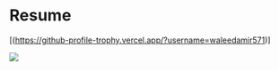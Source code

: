 # Resume

[(https://github-profile-trophy.vercel.app/?username=waleedamir571)]

[![](https://visitcount.itsvg.in/api?id=waleedamir571&label=Profile%20Views&color=0&icon=5&pretty=false)](https://visitcount.itsvg.in)
